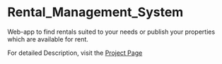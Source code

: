 # Rental_Management_System
Web-app to find rentals suited to your needs or publish your properties which are available for rent.

For detailed Description, visit the [Project Page](https://aksh98.github.io/Rental_Management_System/)

